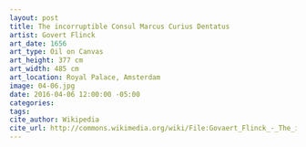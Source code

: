 ```yaml
---
layout: post
title: The incorruptible Consul Marcus Curius Dentatus
artist: Govert Flinck
art_date: 1656
art_type: Oil on Canvas
art_height: 377 cm
art_width: 485 cm
art_location: Royal Palace, Amsterdam
image: 04-06.jpg
date: 2016-04-06 12:00:00 -05:00
categories:
tags:
cite_author: Wikipedia
cite_url: http://commons.wikimedia.org/wiki/File:Govaert_Flinck_-_The_incorruptible_Consul_Marcus_Curius_Dentatus_-_Google_Art_Project.jpg
---
```

